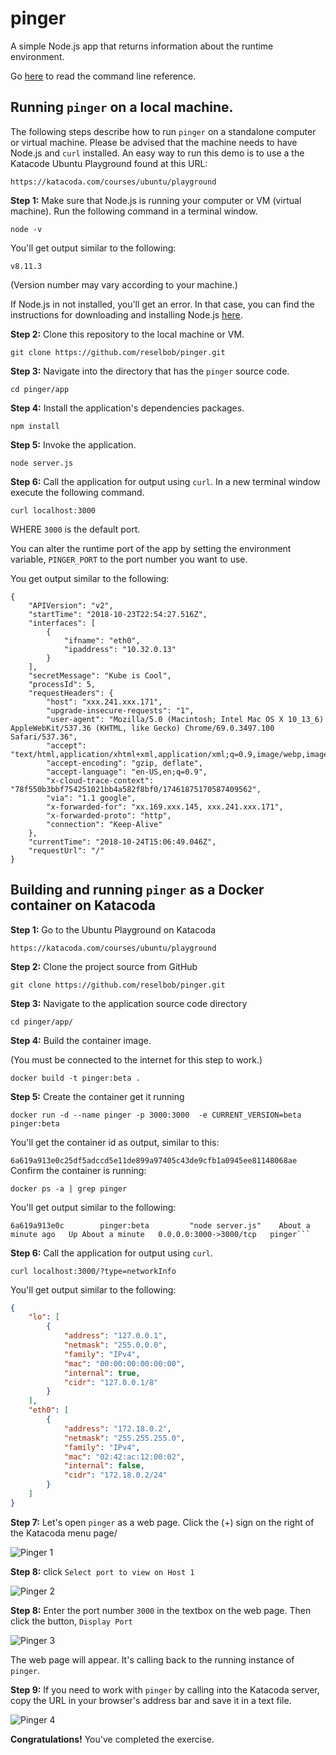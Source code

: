 # pinger
A simple Node.js app that returns information about the runtime environment.

Go [here](./app/readme.md) to read the command line reference.

## Running `pinger` on a local machine.
The following steps describe how to run `pinger` on a standalone computer or virtual machine.
Please be advised that the machine needs to have Node.js and `curl` installed. An easy way to  run this demo is to use a the Katacode Ubuntu Playground found at this URL:

`https://katacoda.com/courses/ubuntu/playground`


**Step 1:** Make sure that Node.js is running your computer or VM (virtual machine). Run
the following command in a terminal window.

`node -v`

You'll get output similar to the following:

`v8.11.3`

(Version number may vary according to your machine.)

If Node.js in not installed, you'll get an error. In that case, you can find the instructions
for downloading and installing Node.js [here](https://nodejs.org/en/download/).

**Step 2:** Clone this repository to the local machine or VM.

`git clone https://github.com/reselbob/pinger.git`

**Step 3:** Navigate into the directory that has the `pinger` source code.

`cd pinger/app`

**Step 4:** Install the application's dependencies packages.

`npm install`

**Step 5:** Invoke the application.

`node server.js`

**Step 6:** Call the application for output using `curl`. In a new terminal
window execute the following command.

`curl localhost:3000`

WHERE `3000` is the default port.

You can alter the runtime port of the app by setting the environment variable, `PINGER_PORT` to the port number you want to use.

You get output similar to the following:

```$json
{
    "APIVersion": "v2",
    "startTime": "2018-10-23T22:54:27.516Z",
    "interfaces": [
        {
            "ifname": "eth0",
            "ipaddress": "10.32.0.13"
        }
    ],
    "secretMessage": "Kube is Cool",
    "processId": 5,
    "requestHeaders": {
        "host": "xxx.241.xxx.171",
        "upgrade-insecure-requests": "1",
        "user-agent": "Mozilla/5.0 (Macintosh; Intel Mac OS X 10_13_6) AppleWebKit/537.36 (KHTML, like Gecko) Chrome/69.0.3497.100 Safari/537.36",
        "accept": "text/html,application/xhtml+xml,application/xml;q=0.9,image/webp,image/apng,*/*;q=0.8",
        "accept-encoding": "gzip, deflate",
        "accept-language": "en-US,en;q=0.9",
        "x-cloud-trace-context": "78f550b3bbf754251021bb4a582f8bf0/17461875170587409562",
        "via": "1.1 google",
        "x-forwarded-for": "xx.169.xxx.145, xxx.241.xxx.171",
        "x-forwarded-proto": "http",
        "connection": "Keep-Alive"
    },
    "currentTime": "2018-10-24T15:06:49.046Z",
    "requestUrl": "/"
}
```

## Building and running `pinger` as a Docker container on Katacoda


**Step 1:** Go to the Ubuntu Playground on Katacoda

`https://katacoda.com/courses/ubuntu/playground`

**Step 2:** Clone the project source from GitHub

`git clone https://github.com/reselbob/pinger.git`

**Step 3:** Navigate to the application source code directory

`cd pinger/app/`

**Step 4:** Build the container image.

(You must be connected to the internet for this step to work.)

`docker build -t pinger:beta .`

**Step 5:** Create the container get it running

```text
docker run -d --name pinger -p 3000:3000  -e CURRENT_VERSION=beta pinger:beta
```

You'll get the container id as output, similar to this:

`6a619a913e0c25df5adccd5e11de899a97405c43de9cfb1a0945ee81148068ae`
Confirm the container is running:

`docker ps -a | grep pinger`

You'll get output similar to the following:

```text
6a619a913e0c        pinger:beta         "node server.js"    About a minute ago   Up About a minute   0.0.0.0:3000->3000/tcp   pinger```
```
**Step 6:** Call the application for output using `curl`. 

`curl localhost:3000/?type=networkInfo`

You'll get output similar to the following:

```json
{
    "lo": [
        {
            "address": "127.0.0.1",
            "netmask": "255.0.0.0",
            "family": "IPv4",
            "mac": "00:00:00:00:00:00",
            "internal": true,
            "cidr": "127.0.0.1/8"
        }
    ],
    "eth0": [
        {
            "address": "172.18.0.2",
            "netmask": "255.255.255.0",
            "family": "IPv4",
            "mac": "02:42:ac:12:00:02",
            "internal": false,
            "cidr": "172.18.0.2/24"
        }
    ]
}
```
**Step 7:** Let's open `pinger` as a web page. Click the (+) sign on the right of the
Katacoda menu page/

![Pinger 1](./images/pinger-01.png)

**Step 8:** click `Select port to view on Host 1`

![Pinger 2](./images/pinger-02.png)

**Step 8:** Enter the port number `3000` in the textbox on the 
web page. Then click the button, `Display Port`

![Pinger 3](./images/pinger-03.png)

The web page will appear. It's calling back to the running instance of
`pinger`. 

**Step 9:** If you need to work with `pinger` by calling into the Katacoda server,
copy the URL in your browser's address bar and save it in a text file.

![Pinger 4](./images/pinger-04.png)

**Congratulations!** You've completed the exercise.

